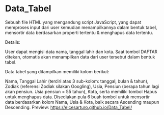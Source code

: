 # Data_Tabel
Sebuah file HTML yang mengandung script JavaScript, yang dapat memproses input dari user kemudian menampilkannya dalam bentuk tabel, mensortir data berdasarkan properti tertentu & menghapus data tertentu.

Details:

User dapat mengisi data nama, tanggal lahir dan kota. Saat tombol DAFTAR ditekan, otomatis akan menampilkan data dari user tersebut dalam bentuk tabel.

Data tabel yang ditampilkan memiliki kolom berikut:

Nama,
Tanggal Lahir (terdiri atas 3 sub-kolom: tanggal, bulan & tahun),
Zodiak (referensi Zodiak silakan Googling),
Usia,
Pensiun (berapa tahun lagi akan pensiun. Usia pensiun = 55 tahun),
Kota,
serta memiliki tombol Hapus untuk menghapus data.
Disediakan pula 6 buah tombol untuk mensortir data berdasarkan kolom Nama, Usia & Kota, baik secara Ascending maupun Descending.
Preview: https://elcesarturo.github.io/Data_Tabel/
